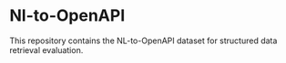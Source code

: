# Nl-to-OpenAPI
This repository contains the NL-to-OpenAPI dataset for structured data retrieval evaluation.
